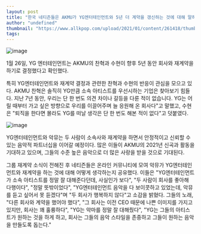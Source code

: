 ```yaml
---
layout: post
title: "한국 네티즌들은 AKMU가 YG엔터테인먼트와 5년 더 계약을 갱신하는 것에 대해 말하고 있다."
author: "undefined"
thumbnail: "https://www.allkpop.com/upload/2021/01/content/261418/thumb/1611688706-image.png"
tags: 
---
```



![image](https://www.allkpop.com/upload/2021/01/content/261418/1611688706-image.png)

1월 26일, YG 엔터테인먼트는 AKMU의 찬혁과 수현이 향후 5년 동안 회사와 재계약을 하기로 결정했다고 확인했다.

특히 YG엔터테인먼트와 재계약 결정과 관련한 찬혁과 수현의 반응이 관심을 모으고 있다. AKMU 찬혁은 솔직히 YG만큼 소속 아티스트를 우선시하는 기업은 찾아보기 힘들다. 지난 7년 동안, 우리는 단 한 번도 의견 차이나 갈등을 다룬 적이 없습니다. YG는 어릴 때부터 가고 싶은 방향으로 우리를 이끌어주며 늘 응원해 온 회사다"고 말했고, 수현은 "퇴직을 한다면 몰라도 YG를 떠날 생각은 단 한 번도 해본 적이 없다"고 덧붙였다.

![image](https://www.allkpop.com/upload/2021/01/content/261439/1611689996-image.png)

YG엔터테인먼트와 악뮤는 두 사람이 소속사와 재계약을 하면서 안정적이고 신뢰할 수 있는 음악적 파트너십을 이어갈 예정이다. 많은 이들이 AKMU의 2021년 신곡과 활동을 기대하고 있으며, 그들의 수준 높은 음악으로 더 많은 사랑을 받을 것으로 기대된다.

그룹 재계약 소식이 전해진 후 네티즌들은 온라인 커뮤니티에 모여 악뮤가 YG엔터테인먼트와 재계약을 하는 것에 대해 어떻게 생각하는지 공유했다. 이들은 "YG엔터테인먼트가 소속 아티스트를 정말 잘 대해준다던데, 사실인가 보다", "두 사람이 회사를 좋아해 다행이다", "정말 뜻밖이었다", "YG엔터테인먼트 음악을 다 보이콧하고 있었는데, 악뮤를 듣고 싶어서 못 듣겠다"며 "두 회사가 행복하지 않다"고 소감을 밝혔다. 그들의 노래, "다른 회사와 계약을 했어야 했다", "그 회사는 이전 CEO 때문에 나쁜 이미지를 가지고 있지만, 회사는 꽤 훌륭하다", "YG는 악마를 정말 잘 대해줬다", "YG는 그들의 아티스트가 원하는 것을 하게 하고, 회사는 그들의 음악 스타일을 존중하고 그들이 원하는 음악을 만들도록 돕는다."